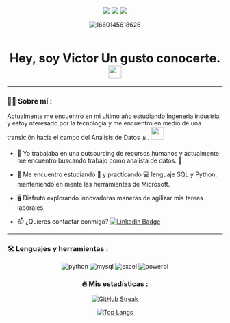 <div id="header" align="center">
</div>
<div id="badges" align="center">
  
[![](https://img.shields.io/badge/LinkedIn-0077B5?style=for-the-badge&logo=linkedin&logoColor=white)](https://www.linkedin.com/in/victor-marquina-j4v1/) 
  [![](https://img.shields.io/badge/YouTube-red?style=for-the-badge&logo=outlook&logoColor=white)](xxx)
[![](https://img.shields.io/badge/Página_Web-yelow?style=for-the-badge&logo=medium&logoColor=white)](xxx)

  ![1660145618626](https://github.com/VictorMarquina/VictorMarquina/assets/142264250/80103b74-8f36-4d45-81ae-6ad5b21db85d)
 
 <div id="badges" align="center">
  <img src="https://visitor-badge-reloaded.herokuapp.com/badge?page_id=noelianav91.noelianav91&color=00cf00" alt=""/>
   
   <h1>
  Hey, soy Victor Un gusto conocerte. 
  <img src="https://media.giphy.com/media/hvRJCLFzcasrR4ia7z/giphy.gif" width="30px"/>
</h1>

---
 <div id="header" align="left">

### :man_technologist: Sobre mí :


Actualmente me encuentro en mi ultimo año estudiando Ingeneria industrial y estoy nteresado por la tecnología y me encuentro en medio de una transición hacia el campo del Análisis de Datos 📊. <img src="https://media.giphy.com/media/WUlplcMpOCEmTGBtBW/giphy.gif" width="30"> 
   
* 🔭 Yo trabajaba en una outsourcing de recursos humanos y actualmente me encuentro buscando trabajo como analista de datos. :muscle:  

* 📖 Me encuentro estudiando :blue_book: y practicando :computer: lenguaje SQL y Python, manteniendo en mente las herramientas de Microsoft. 

* 🖥️  Disfruto explorando innovadoras maneras de agilizar mis tareas laborales.

* 📫 ¿Quieres contactar conmigo? [![Linkedin Badge](https://img.shields.io/badge/-VictorMarquina-blue?style=flat&logo=Linkedin&logoColor=white)](https://www.linkedin.com/in/victor-marquina-j4v1/)
   


---
   
 ### :hammer_and_wrench: Lenguajes y herramientas :
<div id="header" align="center">
    <img src="https://img.shields.io/badge/Python-3776AB?style=for-the-badge&logo=python&logoColor=white" alt="python"/>
  </a>
    <img src="https://img.shields.io/badge/MySQL-6DB33F?style=for-the-badge&logo=mysql&logoColor=white" alt="mysql"/>
  </a>
 <img src="https://img.shields.io/badge/Microsoft_Excel-217346?style=for-the-badge&logo=microsoft-excel&logoColor=white" alt="excel"/>
  </a>
 <img src="https://img.shields.io/badge/Power_BI-FFBE00?style=for-the-badge&logo=Power-BI&logoColor=white" alt="powerbi"/>
  </a>
  

  
 ### :fire: Mis estadísticas :

[![GitHub Streak](http://github-readme-streak-stats.herokuapp.com?user=VictorMarquina&theme=dark&background=000000)](https://git.io/streak-stats)

[![Top Langs](https://github-readme-stats.vercel.app/api/top-langs/?username=VictorMarquina&layout=compact&theme=vision-friendly-dark)](https://github.com/anuraghazra/github-readme-stats)




 
